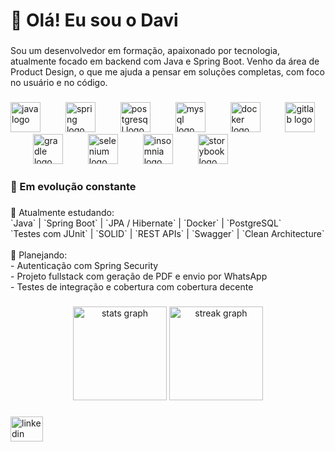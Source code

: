 <h1 align="left">👋 Olá! Eu sou o Davi</h1>

###

<p align="left">Sou um desenvolvedor em formação, apaixonado por tecnologia, atualmente focado em backend com Java e Spring Boot. Venho da área de Product Design, o que me ajuda a pensar em soluções completas, com foco no usuário e no código.</p>

###

<div align="left">
  <img src="https://cdn.jsdelivr.net/gh/devicons/devicon/icons/java/java-original.svg" height="48" alt="java logo"  />
  <img width="32" />
  <img src="https://cdn.jsdelivr.net/gh/devicons/devicon/icons/spring/spring-original.svg" height="48" alt="spring logo"  />
  <img width="32" />
  <img src="https://cdn.jsdelivr.net/gh/devicons/devicon/icons/postgresql/postgresql-original.svg" height="48" alt="postgresql logo"  />
  <img width="32" />
  <img src="https://cdn.jsdelivr.net/gh/devicons/devicon/icons/mysql/mysql-original.svg" height="48" alt="mysql logo"  />
  <img width="32" />
  <img src="https://cdn.jsdelivr.net/gh/devicons/devicon/icons/docker/docker-original.svg" height="48" alt="docker logo"  />
  <img width="32" />
  <img src="https://cdn.jsdelivr.net/gh/devicons/devicon/icons/gitlab/gitlab-original.svg" height="48" alt="gitlab logo"  />
  <img width="32" />
  <img src="https://cdn.jsdelivr.net/gh/devicons/devicon/icons/gradle/gradle-original.svg" height="48" alt="gradle logo"  />
  <img width="32" />
  <img src="https://cdn.jsdelivr.net/gh/devicons/devicon/icons/selenium/selenium-original.svg" height="48" alt="selenium logo"  />
  <img width="32" />
  <img src="https://cdn.jsdelivr.net/gh/devicons/devicon/icons/insomnia/insomnia-original.svg" height="48" alt="insomnia logo"  />
  <img width="32" />
  <img src="https://cdn.jsdelivr.net/gh/devicons/devicon/icons/storybook/storybook-original.svg" height="48" alt="storybook logo"  />
</div>

###

<h3 align="left">🚀 Em evolução constante</h3>

###

<p align="left">🌱 Atualmente estudando:  <br>  `Java` | `Spring Boot` | `JPA / Hibernate` | `Docker` | `PostgreSQL`  <br>  `Testes com JUnit` | `SOLID` | `REST APIs` | `Swagger` | `Clean Architecture`<br><br>📌 Planejando:<br>  - Autenticação com Spring Security<br>  - Projeto fullstack com geração de PDF e envio por WhatsApp<br>  - Testes de integração e cobertura com cobertura decente</p>

###

<div align="center">
  <img src="https://github-readme-stats.vercel.app/api?username=davi92limas&hide_title=false&hide_rank=false&show_icons=true&include_all_commits=true&count_private=true&disable_animations=false&theme=dracula&locale=en&hide_border=false&order=1" height="150" alt="stats graph"  />
  <img src="https://streak-stats.demolab.com?user=davi92limas&locale=en&mode=daily&theme=dracula&hide_border=false&border_radius=5&order=3" height="150" alt="streak graph"  />
</div>


###

<div align="left">
  <a href="https://www.linkedin.com/in/davi-limas-8941971b7/" target="_blank">
    <img src="https://raw.githubusercontent.com/maurodesouza/profile-readme-generator/master/src/assets/icons/social/linkedin/default.svg" width="52" height="40" alt="linkedin logo"  />
  </a>
</div>

###
